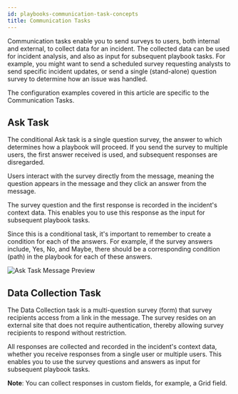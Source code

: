 ```yaml
---
id: playbooks-communication-task-concepts
title: Communication Tasks
---
```

Communication tasks enable you to send surveys to users, both internal and external, to collect data for an incident. The collected data can be used for incident analysis, and also as input for subsequent playbook tasks. For example, you might want to send a scheduled survey requesting analysts to send specific incident updates, or send a single (stand-alone) question survey to determine how an issue was handled.

The configuration examples covered in this article are specific to the Communication Tasks.

## Ask Task

The conditional Ask task is a single question survey, the answer to which determines how a playbook will proceed. If you send the survey to multiple users, the first answer received is used, and subsequent responses are disregarded.

Users interact with the survey directly from the message, meaning the question appears in the message and they click an answer from the message.

The survey question and the first response is recorded in the incident's context data. This enables you to use this response as the input for subsequent playbook tasks.

Since this is a conditional task, it's important to remember to create a condition for each of the answers. For example, if the survey answers include, Yes, No, and Maybe, there should be a corresponding condition (path) in the playbook for each of these answers.

![Ask Task Message Preview](/doc_imgs/playbooks/Communication-Ask-Task-Message-Preview.png)

## Data Collection Task

The Data Collection task is a multi-question survey (form) that survey recipients access from a link in the message. The survey resides on an external site that does not require authentication, thereby allowing survey recipients to respond without restriction.

All responses are collected and recorded in the incident's context data, whether you receive responses from a single user or multiple users. This enables you to use the survey questions and answers as input for subsequent playbook tasks.

**Note**: You can collect responses in custom fields, for example, a Grid field.


